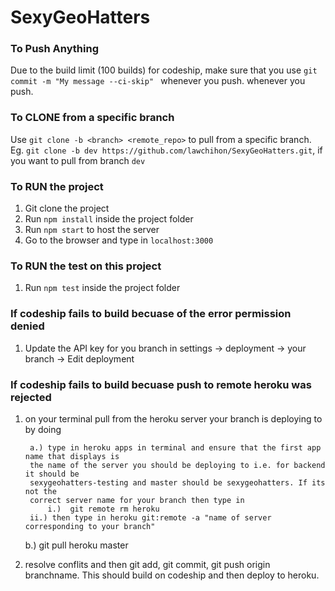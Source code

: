 # SexyGeoHatters
### To Push Anything
Due to the build limit (100 builds) for codeship, make sure that you use `git commit -m "My message --ci-skip" `
whenever you push. 
whenever you push.

### To CLONE from a specific branch
Use `git clone -b <branch> <remote_repo>` to pull from a specific branch. 
Eg. `git clone -b dev https://github.com/lawchihon/SexyGeoHatters.git`, if you want to pull from branch `dev` 

### To RUN the project
1. Git clone the project 
2. Run `npm install` inside the project folder 
3. Run `npm start` to host the server 
4. Go to the browser and type in `localhost:3000`

### To RUN the test on this project
1. Run `npm test` inside the project folder  

### If codeship fails to build becuase of the error permission denied
1. Update the API key for you branch in settings -> deployment -> your branch -> Edit deployment

### If codeship fails to build becuase push to remote heroku was rejected
1. on your terminal pull from the heroku server your branch is deploying to by doing
	
        a.) type in heroku apps in terminal and ensure that the first app name that displays is
	    the name of the server you should be deploying to i.e. for backend it should be
	    sexygeohatters-testing and master should be sexygeohatters. If its not the 
	    correct server name for your branch then type in
	        i.)  git remote rm heroku
		ii.) then type in heroku git:remote -a "name of server corresponding to your branch"

	b.) git pull heroku master

2. resolve conflits and then git add, git commit, git push origin branchname. This should build on
   codeship and then deploy to heroku.
